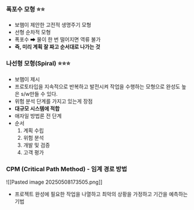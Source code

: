 ### 폭포수 모형 ⭐⭐
- 보햄이 제안한 고전적 생명주기 모형
- 선형 순차적 모형
- 폭포수 ➡ 물이 한 번 떨어지면 역류 불가
- **즉, 미리 계획 잘 짜고 순서대로 나가는 것** 

### 나선형 모형(Spiral) ⭐⭐⭐
- 보햄이 제시 
- 프로토타입을 지속적으로 반복하고 발전시켜 작업을 수행하는 모형으로 완성도 높은 s/w만들 수 있다.
- 위험 분석 단계를 가지고 있는게 장점
- **대규모 시스템에 적합** 
- 애자일 방법론 전 단계
- 순서 
	1. 계획 수립
	2. 위험 분석
	3. 개발 및 검증
	4. 고객 평가


### CPM (Critical Path Method) - 임계 경로 방법
![[Pasted image 20250508173505.png]]
- 프로젝트 완성에 필요한 작업을 나열하고 최악의 상황을 가정하고 기간을 예측하는 기법


